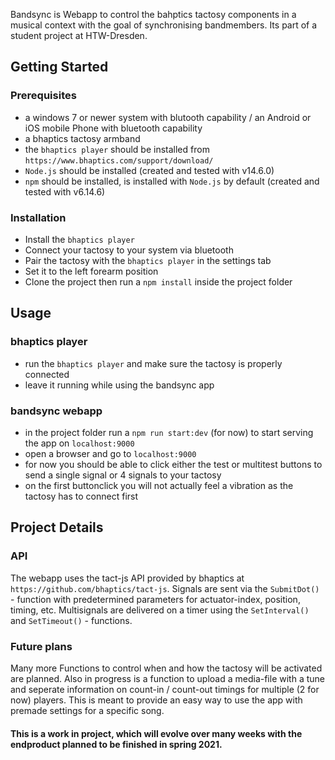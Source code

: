 Bandsync is Webapp to control the bahptics tactosy components in a musical context with the goal of synchronising bandmembers.
Its part of a student project at HTW-Dresden.

## Getting Started
### Prerequisites

- a windows 7 or newer system with blutooth capability / an Android or iOS mobile Phone with bluetooth capability
- a bhaptics tactosy armband
- the `bhaptics player` should be installed from `https://www.bhaptics.com/support/download/`
- `Node.js` should be installed (created and tested with v14.6.0)
- `npm` should be installed, is installed with `Node.js` by default (created and tested with v6.14.6)

### Installation

- Install the `bhaptics player`
- Connect your tactosy to your system via bluetooth
- Pair the tactosy with the `bhaptics player` in the settings tab
- Set it to the left forearm position
- Clone the project then run a `npm install` inside the project folder

## Usage
### bhaptics player

- run the `bhaptics player` and make sure the tactosy is properly connected
- leave it running while using the bandsync app

### bandsync webapp

- in the project folder run a `npm run start:dev` (for now) to start serving the app on `localhost:9000`
- open a browser and go to `localhost:9000`
- for now you should be able to click either the test or multitest buttons to send a single signal or 4 signals to your tactosy
- on the first buttonclick you will not actually feel a vibration as the tactosy has to connect first

## Project Details
### API

The webapp uses the tact-js API provided by bhaptics at `https://github.com/bhaptics/tact-js`.
Signals are sent via the `SubmitDot()` - function with predetermined parameters for actuator-index, position, timing, etc.
Multisignals are delivered on a timer using the `SetInterval()` and `SetTimeout()` - functions.

### Future plans

Many more Functions to control when and how the tactosy will be activated are planned.
Also in progress is a function to upload a media-file with a tune and seperate information on count-in / count-out timings for multiple (2 for now) players.
This is meant to provide an easy way to use the app with premade settings for a specific song.

#### This is a work in project, which will evolve over many weeks with the endproduct planned to be finished in spring 2021.